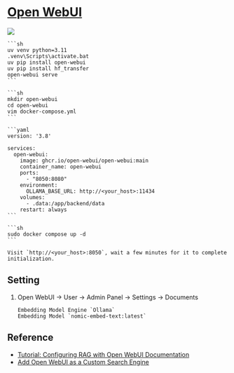 # [Open WebUI](https://github.com/open-webui/open-webui)

![](https://img.shields.io/github/license/open-webui/open-webui?style=flat-square)

````{tab} uv
```sh
uv venv python=3.11
.venv\Scripts\activate.bat
uv pip install open-webui
uv pip install hf_transfer
open-webui serve
```
````

````{tab} Docker compose
```sh
mkdir open-webui
cd open-webui
vim docker-compose.yml
```

```yaml
version: '3.8'

services:
  open-webui:
    image: ghcr.io/open-webui/open-webui:main
    container_name: open-webui
    ports:
      - "8050:8080"
    environment:
      OLLAMA_BASE_URL: http://<your_host>:11434
    volumes:
      - .data:/app/backend/data
    restart: always
```

```sh
sudo docker compose up -d
```

Visit `http://<your_host>:8050`, wait a few minutes for it to complete initialization.
````

## Setting

1. Open WebUI → User → Admin Panel → Settings → Documents
   ```
   Embedding Model Engine `Ollama`
   Embedding Model `nomic-embed-text:latest`
   ```

## Reference

- [Tutorial: Configuring RAG with Open WebUI Documentation](https://docs.openwebui.com/tutorials/tips/rag-tutorial/)
- [Add Open WebUI as a Custom Search Engine](https://docs.openwebui.com/tutorials/integrations/browser-search-engine/#step-2-add-open-webui-as-a-custom-search-engine)